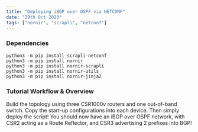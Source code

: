 ```yaml
---
title: "Deploying iBGP over OSPF via NETCONF"
date: "29th Oct 2020"
tags: ["nornir", "scrapli", "netconf"]
---
```


### Dependencies

```
python3 -m pip install scrapli-netconf
python3 -m pip install nornir
python3 -m pip install nornir-scrapli
python3 -m pip install nornir-utils
python3 -m pip install nornir-jinja2
```
### Tutorial Workflow & Overview

Build the topology using three CSR1000v routers and one out-of-band switch. Copy the start-up configurations into each device. Then simply deploy the script!
You should now have an iBGP over OSPF network, with CSR2 acting as a Route Reflector, and CSR3 advertising 2 prefixes into BGP!
